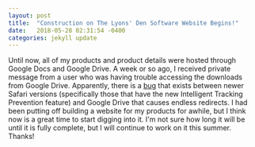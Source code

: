 ```yaml
---
layout: post
title:  "Construction on The Lyons' Den Software Website Begins!"
date:   2018-05-28 02:31:54 -0400
categories: jekyll update
---
```

Until now, all of my products and product details were hosted through Google Docs and Google Drive.  A week or so ago, I received private message from a user who was having trouble accessing the downloads from Google Drive.  Apparently, there is a [bug](https://www.macobserver.com/news/google-drive-redirects-error/) that exists between newer Safari versions (specifically those that have the new Intelligent Tracking Prevention feature) and Google Drive that causes endless redirects.  I had been putting off building a website for my products for awhile, but I think now is a great time to start digging into it.  I'm not sure how long it will be until it is fully complete, but I will continue to work on it this summer.  Thanks!
